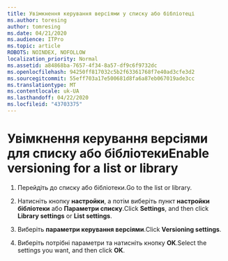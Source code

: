 ```yaml
---
title: Увімкнення керування версіями у списку або бібліотеці
ms.author: toresing
author: tomresing
ms.date: 04/21/2020
ms.audience: ITPro
ms.topic: article
ROBOTS: NOINDEX, NOFOLLOW
localization_priority: Normal
ms.assetid: a84868ba-7657-4f34-8a57-df9c6f9732dc
ms.openlocfilehash: 94250ff817032c5b2f63361768f7e40ad3cfe3d2
ms.sourcegitcommit: 55eff703a17e500681d8fa6a87eb067019ade3cc
ms.translationtype: MT
ms.contentlocale: uk-UA
ms.lasthandoff: 04/22/2020
ms.locfileid: "43703375"
---
```

# <a name="enable-versioning-for-a-list-or-library"></a><span data-ttu-id="18b52-102">Увімкнення керування версіями для списку або бібліотеки</span><span class="sxs-lookup"><span data-stu-id="18b52-102">Enable versioning for a list or library</span></span>

1. <span data-ttu-id="18b52-103">Перейдіть до списку або бібліотеки.</span><span class="sxs-lookup"><span data-stu-id="18b52-103">Go to the list or library.</span></span>
    
2. <span data-ttu-id="18b52-104">Натисніть кнопку **настройки**, а потім виберіть пункт **настройки бібліотеки** або **Параметри списку**.</span><span class="sxs-lookup"><span data-stu-id="18b52-104">Click **Settings**, and then click **Library settings** or **List settings**.</span></span>
    
3. <span data-ttu-id="18b52-105">Виберіть **параметри керування версіями**.</span><span class="sxs-lookup"><span data-stu-id="18b52-105">Click **Versioning settings**.</span></span>
    
4. <span data-ttu-id="18b52-106">Виберіть потрібні параметри та натисніть кнопку **OK**.</span><span class="sxs-lookup"><span data-stu-id="18b52-106">Select the settings you want, and then click **OK**.</span></span>
    

